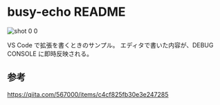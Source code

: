 # busy-echo README

![shot 0 0](https://user-images.githubusercontent.com/8622918/130462374-c732b043-f277-4dca-9a14-11f7169508d6.png)


VS Code で拡張を書くときのサンプル。
エディタで書いた内容が、DEBUG CONSOLE に即時反映される。

## 参考
https://qiita.com/567000/items/c4cf825fb30e3e247285
